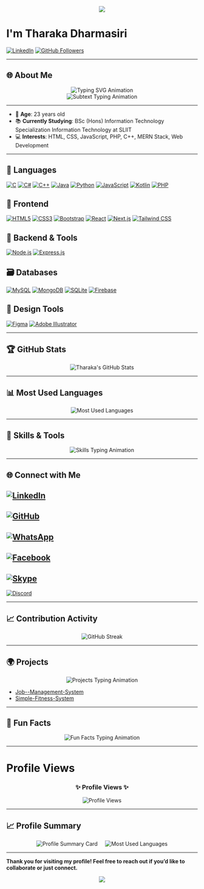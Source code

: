 <p align="center">
  <img src="https://capsule-render.vercel.app/api?type=venom&height=300&color=random&text=Hey%20There!👋&reversal=false&animation=twinkling&fontColor=ffffff"/>
</p>

# I'm Tharaka Dharmasiri

[![LinkedIn](https://img.shields.io/badge/LinkedIn-Connect-blue?style=flat&logo=linkedin)](https://www.linkedin.com/in/tharaka-dharmasiri-3ba950204/)
[![GitHub Followers](https://img.shields.io/github/followers/Tharaka1103?style=social)](https://github.com/Tharaka1103)

---

## 🌐 About Me

<div align="center">
  <img src="https://readme-typing-svg.herokuapp.com?font=Fira+Code&weight=600&pause=1000&color=00BFFF&width=450&lines=Hi+there!+I'm+Tharaka+Dharmasiri;Web+Developer+%7C+Learning+Enthusiast;Full+Stack+MERN+Developer;Welcome+to+my+GitHub+profile!" alt="Typing SVG Animation" />
</div>

<div align="center">
  <img src="https://readme-typing-svg.herokuapp.com?font=Fira+Code&color=ff5722&size=24&duration=2000&pause=500&vCenter=true&width=500&lines=Passionate+About+Technology;Building+Solutions+That+Matter;Exploring+New+Technologies+Every+Day" alt="Subtext Typing Animation" />
</div>

---

- 🎂 **Age**: 23 years old
- 📚 **Currently Studying**: BSc (Hons) Information Technology Specialization Information Technology at SLIIT
- 💻 **Interests**: HTML, CSS, JavaScript, PHP, C++, MERN Stack, Web Development

---
## 🚀 Languages

[![C](https://img.shields.io/badge/C-00599C?style=for-the-badge&logo=c&logoColor=white&labelColor=004080)](https://en.wikipedia.org/wiki/C_(programming_language))
[![C#](https://img.shields.io/badge/C%23-239120?style=for-the-badge&logo=csharp&logoColor=white&labelColor=1A6E1A)](https://learn.microsoft.com/en-us/dotnet/csharp/)
[![C++](https://img.shields.io/badge/C++-00599C?style=for-the-badge&logo=c%2B%2B&logoColor=white&labelColor=004080)](https://isocpp.org/)
[![Java](https://img.shields.io/badge/Java-007396?style=for-the-badge&logo=java&logoColor=white&labelColor=00557F)](https://www.java.com/)
[![Python](https://img.shields.io/badge/Python-3776AB?style=for-the-badge&logo=python&logoColor=white&labelColor=2C5E8B)](https://www.python.org/)
[![JavaScript](https://img.shields.io/badge/JavaScript-F7DF1E?style=for-the-badge&logo=javascript&logoColor=black&labelColor=D6BA32)](https://developer.mozilla.org/en-US/docs/Web/JavaScript)
[![Kotlin](https://img.shields.io/badge/Kotlin-7F52FF?style=for-the-badge&logo=kotlin&logoColor=white&labelColor=6633CC)](https://kotlinlang.org/)
[![PHP](https://img.shields.io/badge/PHP-777BB4?style=for-the-badge&logo=php&logoColor=white&labelColor=5E5FAA)](https://www.php.net/)

## 🎨 Frontend

[![HTML5](https://img.shields.io/badge/HTML5-E34F26?style=for-the-badge&logo=html5&logoColor=white&labelColor=CC3D18)](https://developer.mozilla.org/en-US/docs/Web/HTML)
[![CSS3](https://img.shields.io/badge/CSS3-1572B6?style=for-the-badge&logo=css3&logoColor=white&labelColor=115F8F)](https://developer.mozilla.org/en-US/docs/Web/CSS)
[![Bootstrap](https://img.shields.io/badge/Bootstrap-7952B3?style=for-the-badge&logo=bootstrap&logoColor=white&labelColor=5E3D8E)](https://getbootstrap.com/)
[![React](https://img.shields.io/badge/React-61DAFB?style=for-the-badge&logo=react&logoColor=black&labelColor=4FC3F7)](https://react.dev/)
[![Next.js](https://img.shields.io/badge/Next.js-000000?style=for-the-badge&logo=next.js&logoColor=white&labelColor=111111)](https://nextjs.org/)
[![Tailwind CSS](https://img.shields.io/badge/Tailwind-06B6D4?style=for-the-badge&logo=tailwind-css&logoColor=white&labelColor=0593B0)](https://tailwindcss.com/)

## 🔧 Backend & Tools

[![Node.js](https://img.shields.io/badge/Node.js-339933?style=for-the-badge&logo=node.js&logoColor=white&labelColor=267326)](https://nodejs.org/)
[![Express.js](https://img.shields.io/badge/Express-000000?style=for-the-badge&logo=express&logoColor=white&labelColor=333333)](https://expressjs.com/)

## 🗃️ Databases

[![MySQL](https://img.shields.io/badge/MySQL-4479A1?style=for-the-badge&logo=mysql&logoColor=white&labelColor=2C5E7A)](https://www.mysql.com/)
[![MongoDB](https://img.shields.io/badge/MongoDB-47A248?style=for-the-badge&logo=mongodb&logoColor=white&labelColor=36803D)](https://www.mongodb.com/)
[![SQLite](https://img.shields.io/badge/SQLite-003B57?style=for-the-badge&logo=sqlite&logoColor=white&labelColor=00283D)](https://www.sqlite.org/)
[![Firebase](https://img.shields.io/badge/Firebase-FFCA28?style=for-the-badge&logo=firebase&logoColor=black&labelColor=FFB300)](https://firebase.google.com/)

## 🎨 Design Tools

[![Figma](https://img.shields.io/badge/Figma-F24E1E?style=for-the-badge&logo=figma&logoColor=white&labelColor=C93D15)](https://www.figma.com/)
[![Adobe Illustrator](https://img.shields.io/badge/Illustrator-31A8FF?style=for-the-badge&logo=adobeillustrator&logoColor=white&labelColor=2587CC)](https://www.adobe.com/products/illustrator.html)

---

## 🏆 GitHub Stats

<div align="center">
  <img src="https://github-readme-stats.vercel.app/api?username=Tharaka1103&show_icons=true&theme=radical" alt="Tharaka's GitHub Stats" />
</div>

---

## 📊 Most Used Languages

<div align="center">
  <img src="https://github-readme-stats.vercel.app/api/top-langs/?username=Tharaka1103&layout=compact&theme=radical" alt="Most Used Languages" />
</div>

---

## 🚀 Skills & Tools

<div align="center">
  <img src="https://readme-typing-svg.herokuapp.com?font=Fira+Code&weight=600&size=20&pause=1000&color=00FF00&width=500&lines=Frontend%3A+HTML%2C+CSS%2C+JavaScript%2C+MERN;Backend%3A+PHP%2C+MERN+Stack;Languages%3A+Kotlin%2C+JavaScript%2C+C%2B%2B" alt="Skills Typing Animation" />
</div>

---

## 🌐 Connect with Me
<p align="center">

[![LinkedIn](https://img.shields.io/badge/LinkedIn-Connect-blue?style=for-the-badge&logo=linkedin)](https://www.linkedin.com/in/tharaka-dharmasiri-3ba950204/)  
---  
[![GitHub](https://img.shields.io/badge/GitHub-Follow-black?style=for-the-badge&logo=github)](https://github.com/Tharaka1103)  
---  
[![WhatsApp](https://img.shields.io/badge/WhatsApp-Message-25D366?style=for-the-badge&logo=whatsapp&logoColor=white)](https://wa.me/+94714310048)  
---  
[![Facebook](https://img.shields.io/badge/Facebook-Follow-1877F2?style=for-the-badge&logo=facebook&logoColor=white)](https://www.facebook.com/supun.tharaka.9277)  
---  
[![Skype](https://img.shields.io/badge/Skype-Chat-00AFF0?style=for-the-badge&logo=skype&logoColor=white)](skype:live:.cid.da409f2dca175642?chat)  
---  
[![Discord](https://img.shields.io/badge/Discord-Join-5865F2?style=for-the-badge&logo=discord&logoColor=white)](https://discord.com/users/supun_tharaka_999)

---

## 📈 Contribution Activity

<div align="center">
  <img src="https://github-readme-streak-stats.herokuapp.com/?user=Tharaka1103&theme=radical" alt="GitHub Streak" />
</div>

---

## 🌍 Projects

<div align="center">
  <img src="https://readme-typing-svg.herokuapp.com?font=Fira+Code&size=20&duration=2500&pause=1000&color=FFD700&vCenter=true&width=500&lines=Highlighted+Projects+%F0%9F%94%A5" alt="Projects Typing Animation" />
</div>

- [Job--Management-System](https://github.com/Tharaka1103/Job--Management-System) 
- [Simple-Fitness-System ](https://github.com/Tharaka1103/Simple-Fitness-System ) 

---

## 🎨 Fun Facts

<div align="center">
  <img src="https://readme-typing-svg.herokuapp.com?font=Fira+Code&size=20&duration=3000&pause=1000&color=FF5733&width=450&lines=I+love+exploring+new+tech!;Coding+is+my+happy+place;Solving+problems+is+my+passion!" alt="Fun Facts Typing Animation" />
</div>

---
# Profile Views

<div align="center">
  <h3>✨ Profile Views ✨</h3>
  <img src="https://komarev.com/ghpvc/?username=YourGitHubUsername&label=Profile%20Views&color=brightgreen&style=flat-square" alt="Profile Views" />
</div>

---

## 📈 Profile Summary

<div align="center">
  <div style="display: flex; justify-content: center; gap: 20px;">
    <img src="https://github-profile-summary-cards.vercel.app/api/cards/profile-details?username=Tharaka1103&theme=radical" alt="Profile Summary Card" />
    <img src="https://github-readme-stats.vercel.app/api/top-langs/?username=Tharaka1103&layout=compact&theme=radical" alt="Most Used Languages" />
  </div>
</div>

---

**Thank you for visiting my profile! Feel free to reach out if you’d like to collaborate or just connect.**

<p align="center">
  <img src="https://capsule-render.vercel.app/api?type=waving&color=gradient&height=100&section=footer"/>
</p>
